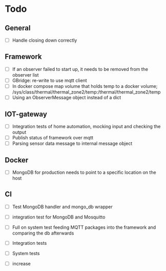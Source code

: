 # Todo

## General
-  [ ] Handle closing down correctly

## Framework
-  [ ] If an observer failed to start up, it needs to be removed from the observer list
-  [ ] GBridge: re-write to use mqtt client
-  [ ] In docker compose map volume that holds temp to a docker volume; /sys/class/thermal/thermal_zone2/temp:/thermal/thermal_zone2/temp
-  [ ] Using an ObserverMessage object instead of a dict

## IOT-gateway
-  [ ] Integration tests of home automation, mocking input and checking the output 
-  [ ] Publish status of framework over mqtt 
-  [ ] Parsing sensor data message to internal message object

## Docker
-  [ ] MongoDB for production needs to point to a specific location on the host

## CI
-  [ ] Test MongoDB handler and mongo_db wrapper
-  [ ] integration test for MongoDB and Mosquitto
-  [ ] Full on system test feeding MQTT packages into the framework and comparing the db afterwards
-  [ ] Integration tests
-  [ ] System tests
-  [ ] increase

